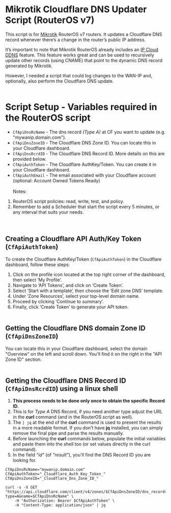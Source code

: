 # Mikrotik Cloudflare DNS Updater Script (RouterOS v7)

This script is for [Mikrotik](https://mikrotik.com/) RouterOS v7 routers. It updates a Cloudflare DNS record whenever there’s a change in the router’s public IP address.

It’s important to note that Mikrotik RouterOS already includes an [IP Cloud DDNS](https://wiki.mikrotik.com/wiki/Manual:IP/Cloud#DDNS) feature.
This feature works great and can be used to recursively update other records (using CNAME) that point to the dynamic DNS record generated by Mikrotik.

However, I needed a script that could log changes to the WAN-IP and, optionally, also perform the Cloudflare DNS update.
<br /><br />

# Script Setup - Variables required in the RouterOS script

* `CfApiDnsRcName` - The dns record *(Type A)* at CF you want to update (e.g. "mywanip.domain.com").
* `CfApiDnsZoneID` - The Cloudflare DNS Zone ID. You can locate this in your Cloudflare dashboard.
* `CfApiDnsRcrdID` - The Cloudflare DNS Record ID. More details on this are provided below.
* `CfApiAuthToken` - The Cloudflare AuthKey/Token. You can create it in your Cloudflare dashboard.
* `CfApiAuthEmail` - The email associated with your Cloudflare account (optional: Account Owned Tokens Ready)
<br /><br />
Notes:<br />
1. RouterOS script policies: read, write, test, and policy.<br />
2. Remember to add a Scheduler that start the script every 5 minutes, or any interval that suits your needs.<br />
<br /><br />

## Creating a Cloudflare API Auth/Key **Token** (`CfApiAuthToken`)

To create the Cloudflare AuthKey/Token (`CfApiAuthToken`) in the Cloudflare dashboard, follow these steps:

1. Click on the profile icon located at the top right corner of the dashboard, then select ‘My Profile’.
2. Navigate to ‘API Tokens’, and click on ‘Create Token’.
3. Select ‘Start with a template’, then choose the ‘Edit zone DNS’ template.
4. Under ‘Zone Resources’, select your top-level domain name.
5. Proceed by clicking ‘Continue to summary’.
6. Finally, click ‘Create Token’ to generate your API token.
<br /><br />

## Getting the Cloudflare DNS domain Zone ID (`CfApiDnsZoneID`)

You can locate this in your Cloudflare dashboard, select the domain "Overview" on the left and scroll down.
You'll find it on the right in the "API Zone ID" section.
<br /><br />

## Getting the Cloudflare DNS Record ID (`CfApiDnsRcrdID`) using a linux shell

1. **This process needs to be done only once to obtain the specific Record ID.**
2. This is for *Type A* DNS Record, if you need another type adjust the URL in the **curl** command (and in the RouterOS script as well).
3. The `| jq` at the end of the **curl** command is used to present the results in a more readable format. If you don’t have **jq** installed, you can simply remove the final pipe and parse the results manually.
4. Before launching the **curl** commands below, populate the initial variables and paste them into the shell too (or set values directly in the curl command).
5. In the field *"id"* (of *"result"*), you'll find the DNS Record ID you are looking for.

```
CfApiDnsRcName="mywanip.domain.com"
CfApiAuthToken="_Cloudflare_Auth_Key_Token_"
CfApiDnsZoneID="_Cloudflare_Dns_Zone_ID_"

curl -s -X GET "https://api.cloudflare.com/client/v4/zones/$CfApiDnsZoneID/dns_records?type=A&name=$CfApiDnsRcName" \
	-H "Authorization: Bearer $CfApiAuthToken" \
	-H "Content-Type: application/json" | jq
```
